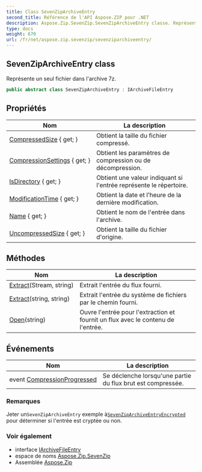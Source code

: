```yaml
---
title: Class SevenZipArchiveEntry
second_title: Référence de l'API Aspose.ZIP pour .NET
description: Aspose.Zip.SevenZip.SevenZipArchiveEntry classe. Représente un seul fichier dans larchive 7z.
type: docs
weight: 670
url: /fr/net/aspose.zip.sevenzip/sevenziparchiveentry/
---
```

## SevenZipArchiveEntry class

Représente un seul fichier dans l'archive 7z.

```csharp
public abstract class SevenZipArchiveEntry : IArchiveFileEntry
```

## Propriétés

| Nom | La description |
| --- | --- |
| [CompressedSize](../../aspose.zip.sevenzip/sevenziparchiveentry/compressedsize/) { get; } | Obtient la taille du fichier compressé. |
| [CompressionSettings](../../aspose.zip.sevenzip/sevenziparchiveentry/compressionsettings/) { get; } | Obtient les paramètres de compression ou de décompression. |
| [IsDirectory](../../aspose.zip.sevenzip/sevenziparchiveentry/isdirectory/) { get; } | Obtient une valeur indiquant si l'entrée représente le répertoire. |
| [ModificationTime](../../aspose.zip.sevenzip/sevenziparchiveentry/modificationtime/) { get; } | Obtient la date et l'heure de la dernière modification. |
| [Name](../../aspose.zip.sevenzip/sevenziparchiveentry/name/) { get; } | Obtient le nom de l'entrée dans l'archive. |
| [UncompressedSize](../../aspose.zip.sevenzip/sevenziparchiveentry/uncompressedsize/) { get; } | Obtient la taille du fichier d'origine. |

## Méthodes

| Nom | La description |
| --- | --- |
| [Extract](../../aspose.zip.sevenzip/sevenziparchiveentry/extract/#extract_1)(Stream, string) | Extrait l'entrée du flux fourni. |
| [Extract](../../aspose.zip.sevenzip/sevenziparchiveentry/extract/#extract)(string, string) | Extrait l'entrée du système de fichiers par le chemin fourni. |
| [Open](../../aspose.zip.sevenzip/sevenziparchiveentry/open/)(string) | Ouvre l'entrée pour l'extraction et fournit un flux avec le contenu de l'entrée. |

## Événements

| Nom | La description |
| --- | --- |
| event [CompressionProgressed](../../aspose.zip.sevenzip/sevenziparchiveentry/compressionprogressed/) | Se déclenche lorsqu'une partie du flux brut est compressée. |

### Remarques

Jeter un`SevenZipArchiveEntry` exemple à[`SevenZipArchiveEntryEncrypted`](../sevenziparchiveentryencrypted/) pour déterminer si l'entrée est cryptée ou non.

### Voir également

* interface [IArchiveFileEntry](../../aspose.zip/iarchivefileentry/)
* espace de noms [Aspose.Zip.SevenZip](../../aspose.zip.sevenzip/)
* Assemblée [Aspose.Zip](../../)


